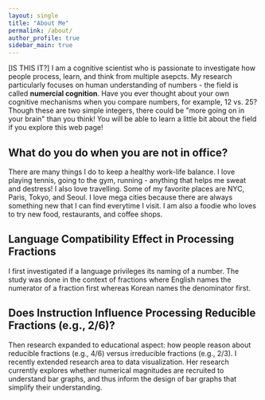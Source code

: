 ```yaml
---
layout: single
title: "About Me"
permalink: /about/
author_profile: true
sidebar_main: true
---
```

[IS THIS IT?] I am a cognitive scientist who is passionate to investigate how people process, learn, and think from multiple asepcts. My research particularly focuses on human understanding of numbers - the field is called **numercial cognition**. Have you ever thought about your own cognitive mechanisms when you compare numbers, for example, 12 vs. 25? Though these are two simple integers, there could be "more going on in your brain" than you think! You will be able to learn a little bit about the field if you explore this web page! 
 
## What do you do when you are not in office? 
There are many things I do to keep a healthy work-life balance. I love playing tennis, going to the gym, running - anything that helps me sweat and destress! I also love travelling. Some of my favorite places are NYC, Paris, Tokyo, and Seoul. I love mega cities because there are always something new that I can find everytime I visit. I am also a foodie who loves to try new food, restaurants, and coffee shops. 

## Language Compatibility Effect in Processing Fractions
I first investigated if a language privileges its naming of a number. The study was done in the context of fractions where English names the numerator of a fraction first whereas Korean names the denominator first. 

## Does Instruction Influence Processing Reducible Fractions (e.g., 2/6)? 
Then research expanded to educational aspect: how people reason about reducible fractions (e.g., 4/6) versus irreducible fractions (e.g., 2/3). I recently extended research area to data visualization. Her research currently explores whether numerical magnitudes are recruited to understand bar graphs, and thus inform the design of bar graphs that simplify their understanding.
